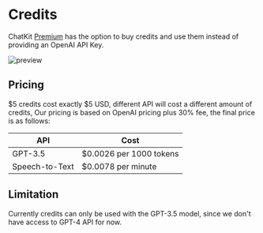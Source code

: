 # Credits

ChatKit [Premium](https://chatkit.app/#pricing) has the option to buy credits and use them instead of providing an OpenAI API Key.

![preview](https://fastly.jsdelivr.net/gh/egoist-bot/images@main/uPic/Qno7mO.jpeg)

## Pricing

$5 credits cost exactly $5 USD, different API will cost a different amount of credits, Our pricing is based on OpenAI pricing plus 30% fee, the final price is as follows:

| API            | Cost                    |
| -------------- | ----------------------- |
| GPT-3.5        | $0.0026 per 1000 tokens |
| Speech-to-Text | $0.0078 per minute      |

## Limitation

Currently credits can only be used with the GPT-3.5 model, since we don't have access to GPT-4 API for now.
